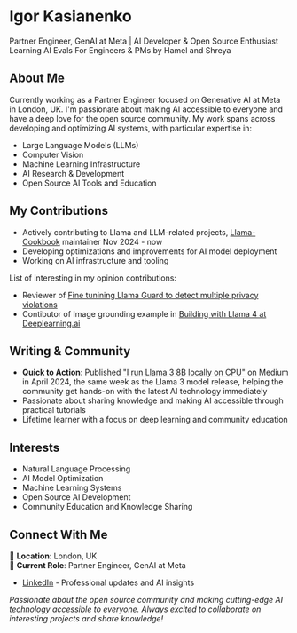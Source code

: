 
# Igor Kasianenko

Partner Engineer, GenAI at Meta | AI Developer & Open Source Enthusiast
Learning AI Evals For Engineers & PMs by Hamel and Shreya

## About Me

Currently working as a Partner Engineer focused on Generative AI at Meta in London, UK. I'm passionate about making AI accessible to everyone and have a deep love for the open source community. My work spans across developing and optimizing AI systems, with particular expertise in:
- Large Language Models (LLMs)
- Computer Vision
- Machine Learning Infrastructure
- AI Research & Development
- Open Source AI Tools and Education

## My Contributions

- Actively contributing to Llama and LLM-related projects, [Llama-Cookbook](https://github.com/meta-llama/llama-cookbook) maintainer Nov 2024 - now
- Developing optimizations and improvements for AI model deployment
- Working on AI infrastructure and tooling

List of interesting in my opinion contributions:
- Reviewer of [Fine tunining Llama Guard to detect multiple privacy violations]([getting-started/responsible_ai/llama_guard/llama_guard_finetuning_multiple_violations_with_torchtune.ipynb](https://github.com/meta-llama/llama-cookbook/blob/f07f23438eee0f510035edb3ebd9d8ee2100fcd4/getting-started/responsible_ai/llama_guard/llama_guard_finetuning_multiple_violations_with_torchtune.ipynb#L8))
- Contibutor of Image grounding example in [Building with Llama 4 at Deeplearning.ai](https://learn.deeplearning.ai/courses/building-with-llama-4/lesson/ln5r5/image-grounding)

## Writing & Community

- **Quick to Action**: Published ["I run Llama 3 8B locally on CPU"](https://medium.com/@harumambaru/i-run-llama-3-8b-locally-on-cpu-a781cac46f4d) on Medium in April 2024, the same week as the Llama 3 model release, helping the community get hands-on with the latest AI technology immediately
- Passionate about sharing knowledge and making AI accessible through practical tutorials
- Lifetime learner with a focus on deep learning and community education

## Interests

- Natural Language Processing
- AI Model Optimization
- Machine Learning Systems
- Open Source AI Development
- Community Education and Knowledge Sharing

## Connect With Me

📍 **Location**: London, UK  
💼 **Current Role**: Partner Engineer, GenAI at Meta  

- [LinkedIn](https://www.linkedin.com/in/kasianenko) - Professional updates and AI insights

*Passionate about the open source community and making cutting-edge AI technology accessible to everyone. Always excited to collaborate on interesting projects and share knowledge!*

